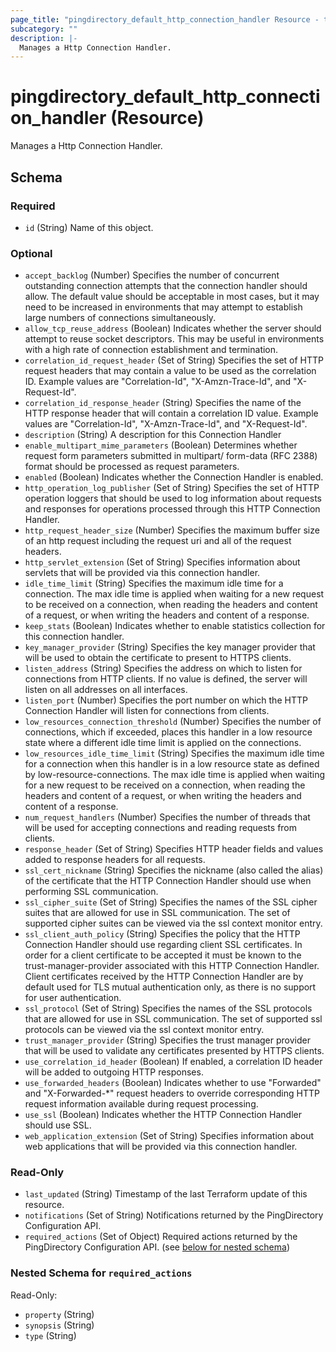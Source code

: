 ```yaml
---
page_title: "pingdirectory_default_http_connection_handler Resource - terraform-provider-pingdirectory"
subcategory: ""
description: |-
  Manages a Http Connection Handler.
---
```


# pingdirectory_default_http_connection_handler (Resource)

Manages a Http Connection Handler.



<!-- schema generated by tfplugindocs -->
## Schema

### Required

- `id` (String) Name of this object.

### Optional

- `accept_backlog` (Number) Specifies the number of concurrent outstanding connection attempts that the connection handler should allow. The default value should be acceptable in most cases, but it may need to be increased in environments that may attempt to establish large numbers of connections simultaneously.
- `allow_tcp_reuse_address` (Boolean) Indicates whether the server should attempt to reuse socket descriptors. This may be useful in environments with a high rate of connection establishment and termination.
- `correlation_id_request_header` (Set of String) Specifies the set of HTTP request headers that may contain a value to be used as the correlation ID. Example values are "Correlation-Id", "X-Amzn-Trace-Id", and "X-Request-Id".
- `correlation_id_response_header` (String) Specifies the name of the HTTP response header that will contain a correlation ID value. Example values are "Correlation-Id", "X-Amzn-Trace-Id", and "X-Request-Id".
- `description` (String) A description for this Connection Handler
- `enable_multipart_mime_parameters` (Boolean) Determines whether request form parameters submitted in multipart/ form-data (RFC 2388) format should be processed as request parameters.
- `enabled` (Boolean) Indicates whether the Connection Handler is enabled.
- `http_operation_log_publisher` (Set of String) Specifies the set of HTTP operation loggers that should be used to log information about requests and responses for operations processed through this HTTP Connection Handler.
- `http_request_header_size` (Number) Specifies the maximum buffer size of an http request including the request uri and all of the request headers.
- `http_servlet_extension` (Set of String) Specifies information about servlets that will be provided via this connection handler.
- `idle_time_limit` (String) Specifies the maximum idle time for a connection. The max idle time is applied when waiting for a new request to be received on a connection, when reading the headers and content of a request, or when writing the headers and content of a response.
- `keep_stats` (Boolean) Indicates whether to enable statistics collection for this connection handler.
- `key_manager_provider` (String) Specifies the key manager provider that will be used to obtain the certificate to present to HTTPS clients.
- `listen_address` (String) Specifies the address on which to listen for connections from HTTP clients. If no value is defined, the server will listen on all addresses on all interfaces.
- `listen_port` (Number) Specifies the port number on which the HTTP Connection Handler will listen for connections from clients.
- `low_resources_connection_threshold` (Number) Specifies the number of connections, which if exceeded, places this handler in a low resource state where a different idle time limit is applied on the connections.
- `low_resources_idle_time_limit` (String) Specifies the maximum idle time for a connection when this handler is in a low resource state as defined by low-resource-connections. The max idle time is applied when waiting for a new request to be received on a connection, when reading the headers and content of a request, or when writing the headers and content of a response.
- `num_request_handlers` (Number) Specifies the number of threads that will be used for accepting connections and reading requests from clients.
- `response_header` (Set of String) Specifies HTTP header fields and values added to response headers for all requests.
- `ssl_cert_nickname` (String) Specifies the nickname (also called the alias) of the certificate that the HTTP Connection Handler should use when performing SSL communication.
- `ssl_cipher_suite` (Set of String) Specifies the names of the SSL cipher suites that are allowed for use in SSL communication. The set of supported cipher suites can be viewed via the ssl context monitor entry.
- `ssl_client_auth_policy` (String) Specifies the policy that the HTTP Connection Handler should use regarding client SSL certificates. In order for a client certificate to be accepted it must be known to the trust-manager-provider associated with this HTTP Connection Handler. Client certificates received by the HTTP Connection Handler are by default used for TLS mutual authentication only, as there is no support for user authentication.
- `ssl_protocol` (Set of String) Specifies the names of the SSL protocols that are allowed for use in SSL communication. The set of supported ssl protocols can be viewed via the ssl context monitor entry.
- `trust_manager_provider` (String) Specifies the trust manager provider that will be used to validate any certificates presented by HTTPS clients.
- `use_correlation_id_header` (Boolean) If enabled, a correlation ID header will be added to outgoing HTTP responses.
- `use_forwarded_headers` (Boolean) Indicates whether to use "Forwarded" and "X-Forwarded-*" request headers to override corresponding HTTP request information available during request processing.
- `use_ssl` (Boolean) Indicates whether the HTTP Connection Handler should use SSL.
- `web_application_extension` (Set of String) Specifies information about web applications that will be provided via this connection handler.

### Read-Only

- `last_updated` (String) Timestamp of the last Terraform update of this resource.
- `notifications` (Set of String) Notifications returned by the PingDirectory Configuration API.
- `required_actions` (Set of Object) Required actions returned by the PingDirectory Configuration API. (see [below for nested schema](#nestedatt--required_actions))

<a id="nestedatt--required_actions"></a>
### Nested Schema for `required_actions`

Read-Only:

- `property` (String)
- `synopsis` (String)
- `type` (String)

